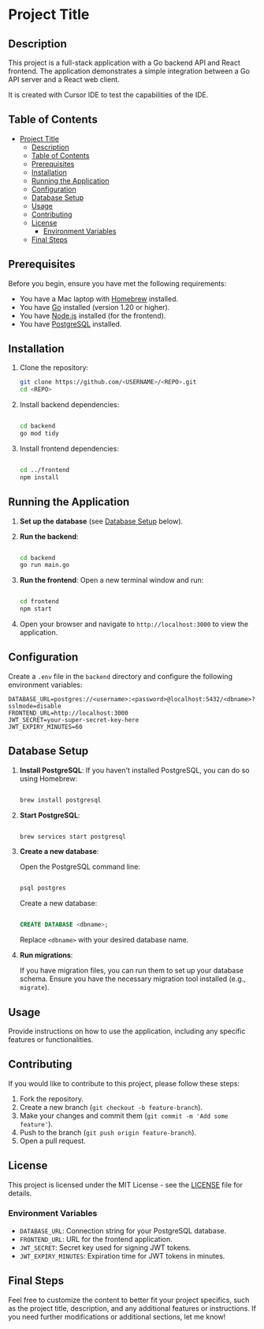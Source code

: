 # Project Title

## Description

This project is a full-stack application with a Go backend API and React frontend. The application demonstrates a simple integration between a Go API server and a React web client.

It is created with Cursor IDE to test the capabilities of the IDE.

## Table of Contents

- [Project Title](#project-title)
  - [Description](#description)
  - [Table of Contents](#table-of-contents)
  - [Prerequisites](#prerequisites)
  - [Installation](#installation)
  - [Running the Application](#running-the-application)
  - [Configuration](#configuration)
  - [Database Setup](#database-setup)
  - [Usage](#usage)
  - [Contributing](#contributing)
  - [License](#license)
    - [Environment Variables](#environment-variables)
  - [Final Steps](#final-steps)

## Prerequisites

Before you begin, ensure you have met the following requirements:

- You have a Mac laptop with [Homebrew](https://brew.sh/) installed.
- You have [Go](https://golang.org/doc/install) installed (version 1.20 or higher).
- You have [Node.js](https://nodejs.org/) installed (for the frontend).
- You have [PostgreSQL](https://www.postgresql.org/download/macosx/) installed.

## Installation

1. Clone the repository:
   ```bash
   git clone https://github.com/<USERNAME>/<REPO>.git
   cd <REPO>
   ```

2. Install backend dependencies:
   
   ```bash
   
   cd backend
   go mod tidy
   ```

3. Install frontend dependencies:
   
   ```bash

   cd ../frontend
   npm install
   ```

## Running the Application

1. **Set up the database** (see [Database Setup](#database-setup) below).
2. **Run the backend**:
   
   ```bash

   cd backend
   go run main.go
   ```

3. **Run the frontend**:
   Open a new terminal window and run:

   ```bash

   cd frontend
   npm start
   
   ```

4. Open your browser and navigate to `http://localhost:3000` to view the application.

## Configuration

Create a `.env` file in the `backend` directory and configure the following environment variables:

```.env
DATABASE_URL=postgres://<username>:<password>@localhost:5432/<dbname>?sslmode=disable
FRONTEND_URL=http://localhost:3000
JWT_SECRET=your-super-secret-key-here
JWT_EXPIRY_MINUTES=60
```

## Database Setup

1. **Install PostgreSQL**:
   If you haven't installed PostgreSQL, you can do so using Homebrew:
   
   ```bash

   brew install postgresql

   ```

2. **Start PostgreSQL**:
   
   ```bash

   brew services start postgresql
   
   ```

3. **Create a new database**:
   
   Open the PostgreSQL command line:
   
   ```bash

   psql postgres
   ```

   Create a new database:

   ```sql

   CREATE DATABASE <dbname>;

   ```

   Replace `<dbname>` with your desired database name.

4. **Run migrations**:
   
   If you have migration files, you can run them to set up your database schema. Ensure you have the necessary migration tool installed (e.g., `migrate`).

## Usage

Provide instructions on how to use the application, including any specific features or functionalities.

## Contributing

If you would like to contribute to this project, please follow these steps:

1. Fork the repository.
2. Create a new branch (`git checkout -b feature-branch`).
3. Make your changes and commit them (`git commit -m 'Add some feature'`).
4. Push to the branch (`git push origin feature-branch`).
5. Open a pull request.

## License
This project is licensed under the MIT License - see the [LICENSE](LICENSE) file for details.

### Environment Variables

- `DATABASE_URL`: Connection string for your PostgreSQL database.
- `FRONTEND_URL`: URL for the frontend application.
- `JWT_SECRET`: Secret key used for signing JWT tokens.
- `JWT_EXPIRY_MINUTES`: Expiration time for JWT tokens in minutes.

## Final Steps

Feel free to customize the content to better fit your project specifics, such as the project title, description, and any additional features or instructions. If you need further modifications or additional sections, let me know!
